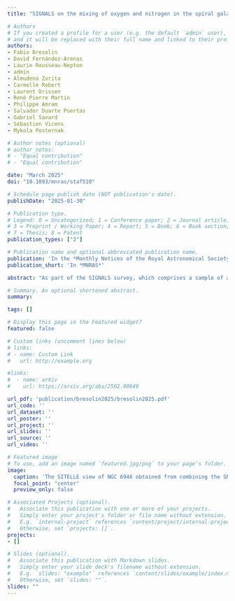 ```yaml
---
title: "SIGNALS on the mixing of oxygen and nitrogen in the spiral galaxy NGC 6946"

# Authors
# If you created a profile for a user (e.g. the default `admin` user), write the username (folder name) here 
# and it will be replaced with their full name and linked to their profile.
authors:
- Fabio Bresolin
- David Fernández-Arenas
- Laurie Rousseau-Nepton
- admin
- Almudena Zurita
- Carmelle Robert
- Laurent Drissen
- René Pierre Martin
- Philippe Amram
- Salvador Duarte Puertas
- Gabriel Savard
- Sébastien Vicens
- Mykola Posternak

# Author notes (optional)
# author_notes:
# - "Equal contribution"
# - "Equal contribution"

date: "March 2025"
doi: "10.1093/mnras/staf510"

# Schedule page publish date (NOT publication's date).
publishDate: "2025-01-30"

# Publication type.
# Legend: 0 = Uncategorized; 1 = Conference paper; 2 = Journal article;
# 3 = Preprint / Working Paper; 4 = Report; 5 = Book; 6 = Book section;
# 7 = Thesis; 8 = Patent
publication_types: ["2"]

# Publication name and optional abbreviated publication name.
publication: 'In the *Monthly Notices of the Royal Astronomical Society*'
publication_short: 'In *MNRAS*'

abstract: "As part of the SIGNALS survey, which comprises a sample of approximately 40 nearby galaxies observed with the Fourier transform spectrometer SITELLE, we present a study of metal mixing in the spiral galaxy NGC 6946. Taking advantage of the blue sensitivity of our setup, we measure the oxygen and nitrogen abundances of 638 H II regions, and focus our analysis on the abundance fluctuations about the radial gradients. We detect an azimuthal variation of about 0.1 dex in these abundances across the NE spiral arm, with the leading edge being more metal-poor than the trailing edge. This result aligns with galaxy simulations, where radial gas flows along the spiral arms lead to dilution on the leading edge and enrichment on the trailing edge, due to the presence of radial metallicity gradients. Our 2D analysis reveals that oxygen and nitrogen exhibit comparable spatial correlation scales, despite the different injection energies and distinct nucleosynthetic origins -- core-collapse supernovae in the case of oxygen and primarily AGB stars for nitrogen. The observed similarity suggests that stellar processes drive these two elements into the ISM over equivalent spatial scales."

# Summary. An optional shortened abstract.
summary: 

tags: []

# Display this page in the Featured widget?
featured: false

# Custom links (uncomment lines below)
# links:
# - name: Custom Link
#   url: http://example.org

#links:
#  - name: arXiv
#    url: https://arxiv.org/abs/2502.00649

url_pdf: 'publication/bresolin2025/bresolin2025.pdf'
url_code: ''
url_dataset: ''
url_poster: ''
url_project: ''
url_slides: ''
url_source: ''
url_video: ''

# Featured image
# To use, add an image named `featured.jpg/png` to your page's folder. 
image:
  caption: 'The SITELLE view of NGC 6946 obtained from combining the SN2 and SN3 filter images. Figure 1 in Bresolin et al. (2025).'
  focal_point: "center"
  preview_only: false

# Associated Projects (optional).
#   Associate this publication with one or more of your projects.
#   Simply enter your project's folder or file name without extension.
#   E.g. `internal-project` references `content/project/internal-project/index.md`.
#   Otherwise, set `projects: []`.
projects: 
- []

# Slides (optional).
#   Associate this publication with Markdown slides.
#   Simply enter your slide deck's filename without extension.
#   E.g. `slides: "example"` references `content/slides/example/index.md`.
#   Otherwise, set `slides: ""`.
slides: ""
---
```


<!-- {{% callout note %}}
Click the *Cite* button above to demo the feature to enable visitors to import publication metadata into their reference management software.
{{% /callout %}}

{{% callout note %}}
Create your slides in Markdown - click the *Slides* button to check out the example.
{{% /callout %}}

Supplementary notes can be added here, including [code, math, and images](https://wowchemy.com/docs/writing-markdown-latex/). -->
